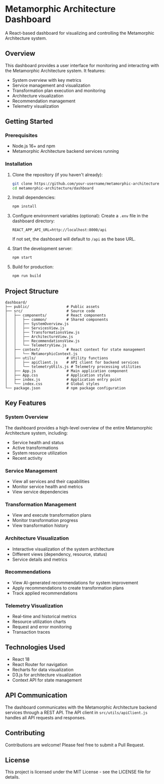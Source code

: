 # Metamorphic Architecture Dashboard

A React-based dashboard for visualizing and controlling the Metamorphic Architecture system.

## Overview

This dashboard provides a user interface for monitoring and interacting with the Metamorphic Architecture system. It features:

- System overview with key metrics
- Service management and visualization
- Transformation plan execution and monitoring
- Architecture visualization
- Recommendation management
- Telemetry visualization

## Getting Started

### Prerequisites

- Node.js 16+ and npm
- Metamorphic Architecture backend services running

### Installation

1. Clone the repository (if you haven't already):
   ```bash
   git clone https://github.com/your-username/metamorphic-architecture.git
   cd metamorphic-architecture/dashboard
   ```

2. Install dependencies:
   ```bash
   npm install
   ```

3. Configure environment variables (optional):
   Create a `.env` file in the dashboard directory:
   ```
   REACT_APP_API_URL=http://localhost:8000/api
   ```

   If not set, the dashboard will default to `/api` as the base URL.

4. Start the development server:
   ```bash
   npm start
   ```

5. Build for production:
   ```bash
   npm run build
   ```

## Project Structure

```
dashboard/
├── public/                 # Public assets
├── src/                    # Source code
│   ├── components/         # React components
│   │   ├── common/         # Shared components
│   │   ├── SystemOverview.js
│   │   ├── ServicesView.js
│   │   ├── TransformationsView.js
│   │   ├── ArchitectureView.js
│   │   ├── RecommendationsView.js
│   │   └── TelemetryView.js
│   ├── context/            # React context for state management
│   │   └── MetamorphicContext.js
│   ├── utils/              # Utility functions
│   │   ├── apiClient.js    # API client for backend services
│   │   └── telemetryUtils.js # Telemetry processing utilities
│   ├── App.js              # Main application component
│   ├── App.css             # Application styles
│   ├── index.js            # Application entry point
│   └── index.css           # Global styles
└── package.json            # npm package configuration
```

## Key Features

### System Overview

The dashboard provides a high-level overview of the entire Metamorphic Architecture system, including:

- Service health and status
- Active transformations
- System resource utilization
- Recent activity

### Service Management

- View all services and their capabilities
- Monitor service health and metrics
- View service dependencies

### Transformation Management

- View and execute transformation plans
- Monitor transformation progress
- View transformation history

### Architecture Visualization

- Interactive visualization of the system architecture
- Different views (dependency, resource, status)
- Service details and metrics

### Recommendations

- View AI-generated recommendations for system improvement
- Apply recommendations to create transformation plans
- Track applied recommendations

### Telemetry Visualization

- Real-time and historical metrics
- Resource utilization charts
- Request and error monitoring
- Transaction traces

## Technologies Used

- React 18
- React Router for navigation
- Recharts for data visualization
- D3.js for architecture visualization
- Context API for state management

## API Communication

The dashboard communicates with the Metamorphic Architecture backend services through a REST API. The API client in `src/utils/apiClient.js` handles all API requests and responses.

## Contributing

Contributions are welcome! Please feel free to submit a Pull Request.

## License

This project is licensed under the MIT License - see the LICENSE file for details.